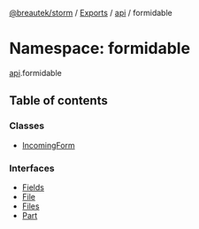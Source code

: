 [@breautek/storm](../README.md) / [Exports](../modules.md) / [api](api.md) / formidable

# Namespace: formidable

[api](api.md).formidable

## Table of contents

### Classes

- [IncomingForm](../classes/api.formidable.incomingform.md)

### Interfaces

- [Fields](../interfaces/api.formidable.fields.md)
- [File](../interfaces/api.formidable.file.md)
- [Files](../interfaces/api.formidable.files.md)
- [Part](../interfaces/api.formidable.part.md)
